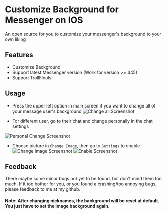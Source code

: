 # Customize Background for Messenger on IOS

An open source for you to customize your messenger's background to your own liking


## Features

- Customize Background
- Support latest Messenger version (Work for version >= 445)
- Support TrollFlools


## Usage

- Press the upper left option in main screen if you want to change all of your message user's background
![Change all Screenshot](https://i.ibb.co/SQJGtnd/download.jpg)

- For different user, go to their chat and change personally in the chat settings

![Personal Change Screenshot](https://i.ibb.co/sHF4RC1/download.jpg)

- Choose picture in `Change Image`, then go to `Settings` to enable
![Change Image Screenshot](https://i.ibb.co/JnYH8mg/download.jpg)
![Enable Screenshot](https://i.ibb.co/9gzZB51/c3777039-4514-468e-90b6-7641a14e0e6f.jpg)


## Feedback

There maybe some minor bugs not yet to be found, but don't mind them too much.
If it too bother for you, or you found a crashing/too annoying bugs, please feedback to me at my github.

#### Note: After changing nicknames, the background will be reset at default. You just have to set the image background again.
